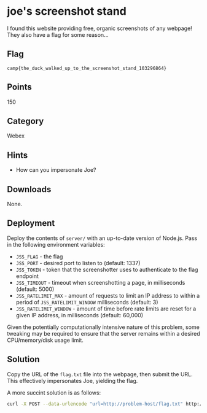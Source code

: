 # joe's screenshot stand
I found this website providing free, organic screenshots of any webpage! They also have a flag for some reason...

## Flag
```
camp{the_duck_walked_up_to_the_screenshot_stand_103296864}
```

## Points
150

## Category
Webex

## Hints
* How can you impersonate Joe?

## Downloads
None.

## Deployment
Deploy the contents of `server/` with an up-to-date version of Node.js. Pass in the following environment variables:
* `JSS_FLAG` - the flag
* `JSS_PORT` - desired port to listen to (default: 1337)
* `JSS_TOKEN` - token that the screenshotter uses to authenticate to the flag endpoint
* `JSS_TIMEOUT` - timeout when screenshotting a page, in milliseconds (default: 5000)
* `JSS_RATELIMIT_MAX` - amount of requests to limit an IP address to within a period of `JSS_RATELIMIT_WINDOW` milliseconds (default: 3)
* `JSS_RATELIMIT_WINDOW` - amount of time before rate limits are reset for a given IP address, in milliseconds (default: 60,000)

Given the potentially computationally intensive nature of this problem, some tweaking may be required to ensure that the server remains within a desired CPU/memory/disk usage limit.

## Solution
Copy the URL of the `flag.txt` file into the webpage, then submit the URL. This effectively impersonates Joe, yielding the flag.

A more succint solution is as follows:
```bash
curl -X POST --data-urlencode "url=http://problem-host/flag.txt" http://problem-host/screenshot | imgcat
```